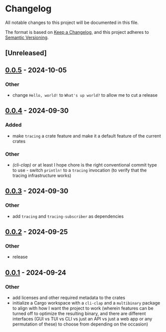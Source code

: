 # Changelog

All notable changes to this project will be documented in this file.

The format is based on [Keep a Changelog](https://keepachangelog.com/en/1.0.0/),
and this project adheres to [Semantic Versioning](https://semver.org/spec/v2.0.0.html).

## [Unreleased]

## [0.0.5](https://github.com/babichjacob/ac-qu-ai-nt/compare/ac-qu-ai-nt-cli-clap-v0.0.4...ac-qu-ai-nt-cli-clap-v0.0.5) - 2024-10-05

### Other

- change `Hello, world!` to `What's up world?` to allow me to cut a release

## [0.0.4](https://github.com/babichjacob/ac-qu-ai-nt/compare/ac-qu-ai-nt-cli-clap-v0.0.3...ac-qu-ai-nt-cli-clap-v0.0.4) - 2024-09-30

### Added

- make `tracing` a crate feature and make it a default feature of the current crates

### Other

- *(cli-clap)* or at least I hope chore is the right conventional commit type to use - switch `println!` to a `tracing` invocation (to verify that the tracing infrastructure works)

## [0.0.3](https://github.com/babichjacob/ac-qu-ai-nt/compare/ac-qu-ai-nt-cli-clap-v0.0.2...ac-qu-ai-nt-cli-clap-v0.0.3) - 2024-09-30

### Other

- add `tracing` and `tracing-subscriber` as dependencies

## [0.0.2](https://github.com/babichjacob/ac-qu-ai-nt/compare/ac-qu-ai-nt-cli-clap-v0.0.1...ac-qu-ai-nt-cli-clap-v0.0.2) - 2024-09-25

### Other

- release

## [0.0.1](https://github.com/babichjacob/ac-qu-ai-nt/releases/tag/ac-qu-ai-nt-cli-clap-v0.0.1) - 2024-09-24

### Other

- add licenses and other required metadata to the crates
- initialize a Cargo workspace with a `cli-clap` and a `multibinary` package to align with how I want the project to work (wherein features can be turned off to optimize the resulting binary, and there are different interfaces (GUI vs TUI vs CLI vs just an API vs just a web app or any permutation of these) to choose from depending on the occasion)
